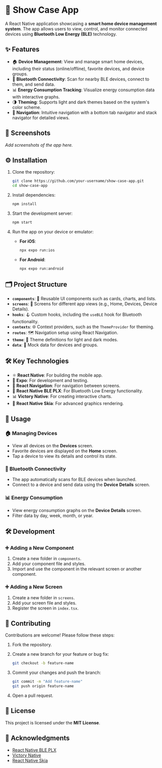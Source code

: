 # 🚀 Show Case App

A React Native application showcasing a **smart home device management system**. The app allows users to view, control, and monitor connected devices using **Bluetooth Low Energy (BLE)** technology.

## ✨ Features

- 🏠 **Device Management**: View and manage smart home devices, including their status (online/offline), favorite devices, and device groups.
- 📡 **Bluetooth Connectivity**: Scan for nearby BLE devices, connect to them, and send data.
- 📊 **Energy Consumption Tracking**: Visualize energy consumption data with interactive graphs.
- 🌗 **Theming**: Supports light and dark themes based on the system's color scheme.
- 🧭 **Navigation**: Intuitive navigation with a bottom tab navigator and stack navigator for detailed views.

## 📸 Screenshots

_Add screenshots of the app here._

## ⚙️ Installation

1. Clone the repository:

   ```bash
   git clone https://github.com/your-username/show-case-app.git
   cd show-case-app
   ```

2. Install dependencies:

   ```bash
   npm install
   ```

3. Start the development server:

   ```bash
   npm start
   ```

4. Run the app on your device or emulator:

   - **For iOS**:

     ```bash
     npx expo run:ios
     ```

   - **For Android**:

     ```bash
     npx expo run:android
     ```

## 🗂️ Project Structure

- **`components`**: 🧩 Reusable UI components such as cards, charts, and lists.
- **`screens`**: 📱 Screens for different app views (e.g., Home, Devices, Device Details).
- **`hooks`**: 🪝 Custom hooks, including the `useBLE` hook for Bluetooth functionality.
- **`contexts`**: 🌐 Context providers, such as the `ThemeProvider` for theming.
- **`routes`**: 🗺️ Navigation setup using React Navigation.
- **`theme`**: 🎨 Theme definitions for light and dark modes.
- **`data`**: 📂 Mock data for devices and groups.

## 🛠️ Key Technologies

- ⚛️ **React Native**: For building the mobile app.
- 🧪 **Expo**: For development and testing.
- 🧭 **React Navigation**: For navigation between screens.
- 📡 **React Native BLE PLX**: For Bluetooth Low Energy functionality.
- 📊 **Victory Native**: For creating interactive charts.
- 🎨 **React Native Skia**: For advanced graphics rendering.

## 📖 Usage

### 🏠 Managing Devices

- View all devices on the **Devices** screen.
- Favorite devices are displayed on the **Home** screen.
- Tap a device to view its details and control its state.

### 📡 Bluetooth Connectivity

- The app automatically scans for BLE devices when launched.
- Connect to a device and send data using the **Device Details** screen.

### 📊 Energy Consumption

- View energy consumption graphs on the **Device Details** screen.
- Filter data by day, week, month, or year.

## 🛠️ Development

### ➕ Adding a New Component

1. Create a new folder in `components`.
2. Add your component file and styles.
3. Import and use the component in the relevant screen or another component.

### ➕ Adding a New Screen

1. Create a new folder in `screens`.
2. Add your screen file and styles.
3. Register the screen in `index.tsx`.

## 🤝 Contributing

Contributions are welcome! Please follow these steps:

1. Fork the repository.
2. Create a new branch for your feature or bug fix:

   ```bash
   git checkout -b feature-name
   ```

3. Commit your changes and push the branch:

   ```bash
   git commit -m "Add feature-name"
   git push origin feature-name
   ```

4. Open a pull request.

## 📜 License

This project is licensed under the **MIT License**.

## 🙏 Acknowledgments

- [React Native BLE PLX](https://github.com/Polidea/react-native-ble-plx)
- [Victory Native](https://formidable.com/open-source/victory/)
- [React Native Skia](https://shopify.github.io/react-native-skia/)
